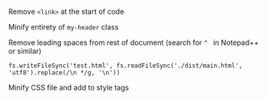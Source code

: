 Remove `<link>` at the start of code

Minify entirety of `my-header` class

Remove leading spaces from rest of document (search for `^ ` in Notepad++ or similar)

`fs.writeFileSync('test.html', fs.readFileSync('./dist/main.html', 'utf8').replace(/\n */g, '\n'))`

Minify CSS file and add to style tags